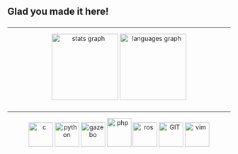 <h2 align="left">Glad you made it here!</h2>

###
---

<div align="center">
  <img src="https://github-readme-stats.vercel.app/api?username=iBz-04&hide_title=false&hide_rank=false&show_icons=true&include_all_commits=true&count_private=true&disable_animations=false&theme=dark&locale=en&hide_border=false&token=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" height="150" alt="stats graph"  />
  <img src="https://github-readme-stats.vercel.app/api/top-langs?username=iBz-04&locale=en&hide_title=false&layout=compact&card_width=320&langs_count=8&theme=dark&hide_border=false&token=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" height="150" alt="languages graph"  />
</div>


###
---


<div align="center">
      <img src="https://cdn.jsdelivr.net/gh/devicons/devicon@latest/icons/c/c-original.svg" alt="c" width="55" height="55"/> 
      <img src="https://cdn.jsdelivr.net/gh/devicons/devicon@latest/icons/python/python-original.svg" alt="python" width="55" height="55"/>
      <img src="https://cdn.jsdelivr.net/gh/devicons/devicon@latest/icons/gazebo/gazebo-original.svg" alt="gazebo" width="55" height="55"/>
      <img src="https://cdn.jsdelivr.net/gh/devicons/devicon@latest/icons/php/php-original.svg" alt="php" width="55" height="65"/>
      <img src="https://cdn.jsdelivr.net/gh/devicons/devicon@latest/icons/ros/ros-original.svg" alt="ros" width="55" height="55"/>
      <img src="https://www.vectorlogo.zone/logos/git-scm/git-scm-icon.svg" alt="GIT" width="55" height="55"/> 
      <img src="https://cdn.jsdelivr.net/gh/devicons/devicon@latest/icons/vim/vim-original.svg" alt="vim" width="55" height="55"/>
</div>



